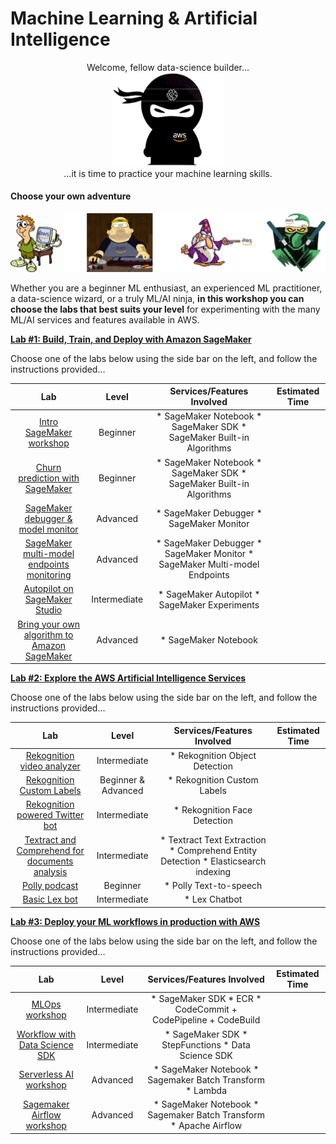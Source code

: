 # Machine Learning & Artificial Intelligence
<p align="center">
Welcome, fellow data-science builder...
<br>
    <img src="_media/ninja.png" alt="" width="180"/>
<br>
...it is time to practice your machine learning skills.
</p>

#### Choose your own adventure

![image](_media/levels.png)

Whether you are a beginner ML enthusiast, an experienced ML practitioner, a data-science wizard, or a truly ML/AI ninja, **in this workshop you can choose the labs that best suits your level** for experimenting with the many ML/AI services and features available in AWS.

[**Lab #1: Build, Train, and Deploy with Amazon SageMaker**](machine-learning/1-overview.md)

Choose one of the labs below using the side bar on the left, and follow the instructions provided...

|                     Lab                    |   Level  |                         Services/Features Involved                         | Estimated Time |
|:------------------------------------------:|:--------:|:--------------------------------------------------------------------------:|:--------------:|
| [Intro SageMaker workshop](machine-learning/sagemaker-intro/1-step.md)                   | Beginner | * SageMaker Notebook * SageMaker SDK * SageMaker Built-in Algorithms       |                |
| [Churn prediction with SageMaker](machine-learning/sagemaker-churn-prediction/1-step.md)            | Beginner | * SageMaker Notebook * SageMaker SDK * SageMaker Built-in Algorithms       |                |
| [SageMaker debugger & model monitor](machine-learning/sagemaker-debug-monitor/1-step.md)         |  Advanced  | * SageMaker Debugger * SageMaker Monitor                                   |                |
| [SageMaker multi-model endpoints monitoring](machine-learning/sagemaker-multi-model/1-step.md) |  Advanced  | * SageMaker Debugger * SageMaker Monitor * SageMaker Multi-model Endpoints |                |
| [Autopilot on SageMaker Studio](machine-learning/sagemaker-autopilot-studio/1-lab.md)  |  Intermediate  | * SageMaker Autopilot * SageMaker Experiments         |                |
| [Bring your own algorithm to Amazon SageMaker](machine-learning/sagemaker-byoa/1-step.md)         |  Advanced  | * SageMaker Notebook                                   |                |

[**Lab #2: Explore the AWS Artificial Intelligence Services**](artificial-intelligence/2-overview.md)

Choose one of the labs below using the side bar on the left, and follow the instructions provided...

|                     Lab                    |   Level  |                      Services/Features Involved                      | Estimated Time |
|:------------------------------------------:|:--------:|:--------------------------------------------------------------------:|:--------------:|
| [Rekognition video analyzer](artificial-intelligence/rekognition-video/1-step.md)                   | Intermediate | * Rekognition Object Detection       |                |
| [Rekognition Custom Labels](artificial-intelligence/rekognition-custom-labels/1-step.md)                   | Beginner & Advanced | * Rekognition Custom Labels       |                |
| [Rekognition powered Twitter bot](artificial-intelligence/rekognition-twitter/1-step.md)                   | Intermediate | * Rekognition Face Detection       |                |
| [Textract and Comprehend for documents analysis](artificial-intelligence/textract-comprehend-documents/1-step.md)                   | Intermediate | * Textract Text Extraction * Comprehend Entity Detection * Elasticsearch indexing      |                |
| [Polly podcast](artificial-intelligence/polly-podcast/1-step.md)                   | Beginner | * Polly Text-to-speech      |                |
| [Basic Lex bot](artificial-intelligence/lex-bot/1-step.md)                   | Intermediate | * Lex Chatbot       |                |



[**Lab #3: Deploy your ML workflows in production with AWS**](machine-learning/3-overview.md)

Choose one of the labs below using the side bar on the left, and follow the instructions provided...

|                     Lab                    |   Level  |                      Services/Features Involved                      | Estimated Time |
|:------------------------------------------:|:--------:|:--------------------------------------------------------------------:|:--------------:|
| [MLOps workshop](machine-learning/sagemaker-mlops/1-step.md)                             | Intermediate   | * SageMaker SDK * ECR * CodeCommit + CodePipeline + CodeBuild        |                |
| [Workflow with Data Science SDK](machine-learning/data-science-sdk-workflow/1-step.md)             | Intermediate   | * SageMaker SDK * StepFunctions * Data Science SDK                   |                |
| [Serverless AI workshop](machine-learning/serverless-ai/1-step.md)                     | Advanced | * SageMaker Notebook * Sagemaker Batch Transform * Lambda            |                |
| [Sagemaker Airflow workshop](machine-learning/sagemaker-airflow/1-step.md)                 | Advanced | * SageMaker Notebook * Sagemaker Batch Transform * Apache Airflow    |                |
